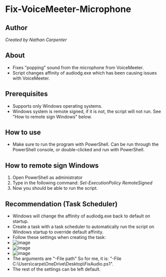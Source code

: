 # Fix-VoiceMeeter-Microphone

## Author
_Created by Nathan Carpenter_

## About
- Fixes "popping" sound from the microphone from VoiceMeeter.
- Script changes affinity of audiodg.exe which has been causing issues with VoiceMeeter.

## Prerequisites
- Supports only Windows operating systems.
- Windows system is remote signed, if it is not, the script will not run. See "How to remote sign Windows" below.

## How to use
- Make sure to run the program with PowerShell. Can be run through the PowerShell console, or double-clicked and run with PowerShell.

## How to remote sign Windows
1. Open PowerShell as administrator
2. Type in the following command: *Set-ExecutionPolicy RemoteSigned*
3. Now you should be able to run the script. 

## Recommendation (Task Scheduler)
- Windows will change the affinity of audiodg.exe back to default on startup.
- Create a task with a task scheduler to automatically run the script on Windows startup to override default affinity.
- Follow these settings when creating the task:
- ![image](https://github.com/Nathan-Carpenter-Git/Fix-VoiceMeeter-Microphone/assets/144058518/5eb1c7bf-6453-4b41-b8cc-c0092bb399ae)
- ![image](https://github.com/Nathan-Carpenter-Git/Fix-VoiceMeeter-Microphone/assets/144058518/44dd67be-a170-4620-8d22-abc6ce673cee)
- ![image](https://github.com/Nathan-Carpenter-Git/Fix-VoiceMeeter-Microphone/assets/144058518/e9c07ce3-9832-4c79-90ec-c00d224c4314)
- The arguments are "-File path" So for me, it is: "-File C:\Users\carpe\OneDrive\Desktop\FixAudio.ps1".
- The rest of the settings can be left default.
